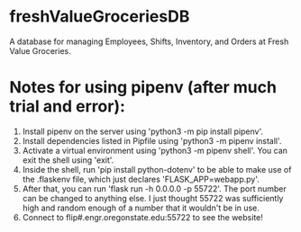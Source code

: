 # freshValueGroceriesDB
A database for managing Employees, Shifts, Inventory, and Orders at Fresh Value Groceries.


# Notes for using pipenv (after much trial and error):

1. Install pipenv on the server using 'python3 -m pip install pipenv'.
2. Install dependencies listed in Pipfile using 'python3 -m pipenv install'.
3. Activate a virtual environment using 'python3 -m pipenv shell'. You can exit the shell using 'exit'. 
4. Inside the shell, run 'pip install python-dotenv' to be able to make use of the .flaskenv file, which just declares 'FLASK_APP=webapp.py'.
5. After that, you can run 'flask run -h 0.0.0.0 -p 55722'. The port number can be changed to anything else. I just thought 55722 was sufficiently high and random enough of a number that it wouldn't be in use.
6. Connect to flip#.engr.oregonstate.edu:55722 to see the website!

